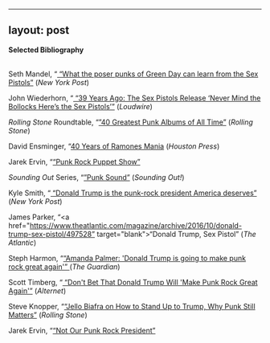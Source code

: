 
---
layout: post
---



**Selected Bibliography**
<br>
<br>

Seth Mandel, “<a href="http://nypost.com/2017/01/30/what-the-poser-punks-of-green-day-can-learn-from-the-sex-pistols/" target="blank"> “What the poser punks of Green Day can learn from the Sex Pistols”</a> (*New York Post*)

John Wiederhorn, “<a href="http://loudwire.com/the-sex-pistols-never-mind-the-bollocks-heres-the-sex-pistols-album-anniversary/" target="blank"> “39 Years Ago: The Sex Pistols Release ‘Never Mind the Bollocks Here’s the Sex Pistols’”</a> (*Loudwire*)

*Rolling Stone* Roundtable, “<a href="http://www.rollingstone.com/music/lists/40-greatest-punk-albums-of-all-time-20160406" target="blank">”40 Greatest Punk Albums of All Time”</a> (*Rolling Stone*)

David Ensminger, “<a href="http://www.houstonpress.com/music/40-years-of-ramones-mania-8479364" target="blank">40 Years of Ramones Mania</a> (*Houston Press*)

Jarek Ervin, “<a href=" http://jarekpaulervin.com/2016/07/11/Punk-Rock-Puppet-Show.html" target="blank">“Punk Rock Puppet Show”</a>

*Sounding Out* Series, “<a href="https://soundstudiesblog.com/category/punk-sound/" target="blank">”Punk Sound”</a> (*Sounding Out!*)

Kyle Smith, “<a href="http://nypost.com/2016/11/09/donald-trump-is-the-punk-rock-president-america-deserves/" target="blank"> “Donald Trump is the punk-rock president America deserves” </a> (*New York Post*)

James Parker, “<a href="https://www.theatlantic.com/magazine/archive/2016/10/donald-trump-sex-pistol/497528” target="blank">“Donald Trump, Sex Pistol” </a> (*The Atlantic*)

Steph Harmon, “<a href="https://www.theguardian.com/music/australia-news-blog/2016/dec/29/amanda-palmer-donald-trump-is-going-to-make-punk-rock-great-again" target="blank">“Amanda Palmer: 'Donald Trump is going to make punk rock great again'”
</a> (*The Guardian*)

Scott Timberg, “<a href="http://www.alternet.org/news-amp-politics/no-amanda-palmer-donald-trump-will-not-make-punk-rock-great-again" target="blank"> “Don't Bet That Donald Trump Will 'Make Punk Rock Great Again'”</a> (*Alternet*)

Steve Knopper, “<a href="http://www.rollingstone.com/music/features/jello-biafra-on-how-to-resist-trump-why-punk-still-matters-w458690" target="blank">“Jello Biafra on How to Stand Up to Trump, Why Punk Still Matters”</a> (*Rolling Stone*)

Jarek Ervin, “<a href=" http://jarekpaulervin.com/2016/12/01/Not-Our-Punk-Rock-President.html" target="blank">“Not Our Punk Rock President”</a>
